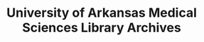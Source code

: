 ---
layout: repo
title: "University of Arkansas Medical Sciences Library Archives"
id: 1436
permalink: repos/1436/
---